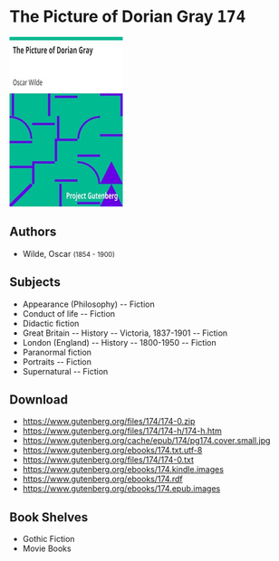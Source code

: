 # The Picture of Dorian Gray <kbd>174</kbd>

![](./cover.medium.jpg "")

## Authors


 - Wilde, Oscar <small>(1854 - 1900)</small>

## Subjects


 - Appearance (Philosophy) -- Fiction
 - Conduct of life -- Fiction
 - Didactic fiction
 - Great Britain -- History -- Victoria, 1837-1901 -- Fiction
 - London (England) -- History -- 1800-1950 -- Fiction
 - Paranormal fiction
 - Portraits -- Fiction
 - Supernatural -- Fiction

## Download


 - https://www.gutenberg.org/files/174/174-0.zip
 - https://www.gutenberg.org/files/174/174-h/174-h.htm
 - https://www.gutenberg.org/cache/epub/174/pg174.cover.small.jpg
 - https://www.gutenberg.org/ebooks/174.txt.utf-8
 - https://www.gutenberg.org/files/174/174-0.txt
 - https://www.gutenberg.org/ebooks/174.kindle.images
 - https://www.gutenberg.org/ebooks/174.rdf
 - https://www.gutenberg.org/ebooks/174.epub.images

## Book Shelves


 - Gothic Fiction
 - Movie Books
